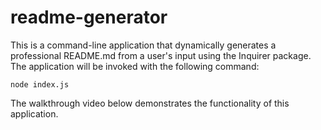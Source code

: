 # readme-generator
 This is a command-line application that dynamically generates a professional README.md from a user's input using the Inquirer package. The application will be invoked with the following command:

```
node index.js
```
The walkthrough video below demonstrates the functionality of this application.